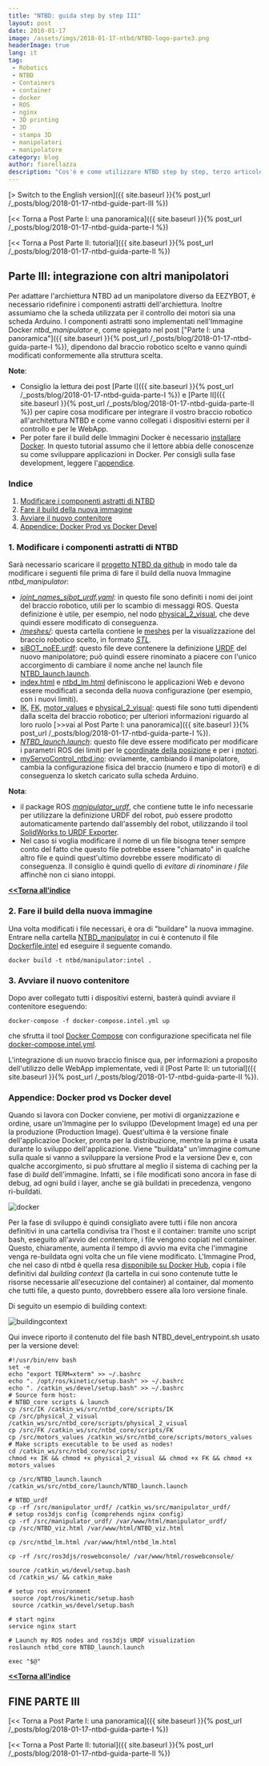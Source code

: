 ```yaml
---
title: "NTBD: guida step by step III"
layout: post
date: 2018-01-17
image: /assets/imgs/2018-01-17-ntbd/NTBD-logo-parte3.png
headerImage: true
lang: it
tag:
 - Robotics
 - NTBD
 - Containers
 - container
 - docker
 - ROS
 - nginx
 - 3D printing
 - 3D
 - stampa 3D
 - manipolatori
 - manipolatore
category: blog
author: fiorellazza
description: "Cos'è e come utilizzare NTBD step by step, terzo articolo della serie"
---
```

[> Switch to the English version]({{ site.baseurl }}{% post_url /_posts/blog/2018-01-17-ntbd-guide-part-III %})

[<< Torna a Post Parte I: una panoramica]({{ site.baseurl }}{% post_url /_posts/blog/2018-01-17-ntbd-guida-parte-I %})

[<< Torna a Post Parte II: tutorial]({{ site.baseurl }}{% post_url /_posts/blog/2018-01-17-ntbd-guida-parte-II %})

## Parte III: integrazione con altri manipolatori
Per adattare l'archiettura NTBD ad un manipolatore diverso da EEZYBOT, è necessario ridefinire i componenti astratti dell'archiettura.  Inoltre assumiamo che la scheda utilizzata per il controllo dei motori sia una scheda Arduino.
I componenti astratti sono implementati nell'Immagine Docker *ntbd_manipulator* e, come spiegato nel post ["Parte I: una panoramica"]({{ site.baseurl }}{% post_url /_posts/blog/2018-01-17-ntbd-guida-parte-I %}), dipendono dal braccio robotico scelto e vanno quindi modificati conformemente alla struttura scelta.

**Note**:
- Consiglio la lettura dei post [Parte I]({{ site.baseurl }}{% post_url /_posts/blog/2018-01-17-ntbd-guida-parte-I %}) e [Parte II]({{ site.baseurl }}{% post_url /_posts/blog/2018-01-17-ntbd-guida-parte-II %}) per capire cosa modificare per integrare il vostro braccio robotico all'architettura NTBD e come vanno collegati i dispositivi esterni per il controllo e per le WebApp.
- Per poter fare il build delle Immagini Docker è necessario [installare Docker](https://docs.docker.com/engine/installation/linux/docker-ce/ubuntu/#uninstall-old-versions). In questo tutorial assumo che il lettore abbia delle conoscenze su come sviluppare applicazioni in Docker. Per consigli sulla fase development, leggere l'[appendice](#appendice-docker-prod-vs-docker-devel).

### Indice
1. [Modificare i componenti astratti di NTBD](#modificare-i-componenti-astratti-di-ntbd)
2. [Fare il build della nuova immagine](#fare-il-build-della-nuova-immagine)
3. [Avviare il nuovo contenitore](#avviare-il-nuovo-contenitore)
4. [Appendice: Docker Prod vs Docker Devel](#appendice-docker-prod-vs-docker-devel)

### 1. Modificare i componenti astratti di NTBD
Sarà necessario scaricare il [progetto NTBD da github](https://github.com/HotBlackRobotics/ntbd) in modo tale da modificare i seguenti file prima di fare il build della nuova Immagine *ntbd_manipulator*:

- [*joint_names_sibot_urdf.yaml*](https://github.com/HotBlackRobotics/ntbd/blob/devel/NTBD_manipulator/NTBD_abstract_nodes/manipulator_urdf/config/joint_names_sibot_urdf.yaml): in questo file sono definiti i nomi dei joint del braccio robotico, utili per lo scambio di messaggi ROS. Questa definizione è utile, per esempio, nel nodo [physical_2_visual](https://github.com/HotBlackRobotics/ntbd/blob/devel/NTBD_manipulator/NTBD_abstract_nodes/physical_2_visual), che deve quindi essere modificato di conseguenza.
- [*/meshes/*](https://github.com/HotBlackRobotics/ntbd/tree/devel/NTBD_manipulator/NTBD_abstract_nodes/manipulator_urdf/meshes): questa cartella contiene le [meshes](https://it.wikipedia.org/wiki/Mesh_poligonale) per la visualizzazione del braccio robotico scelto, in formato [*STL*](https://it.wikipedia.org/wiki/STL_(formato_di_file)).
 - [siBOT_noEE.urdf](https://github.com/HotBlackRobotics/ntbd/blob/devel/NTBD_manipulator/NTBD_abstract_nodes/manipulator_urdf/urdf/siBOT_noEE.urdf): questo file deve contenere la definizione [URDF](http://sdk.rethinkrobotics.com/wiki/URDF) del nuovo manipolatore; può quindi essere rinominato a piacere con l'unico accorgimento di cambiare il nome anche nel launch file [NTBD_launch.launch](https://github.com/HotBlackRobotics/ntbd/blob/devel/NTBD_manipulator/launch/NTBD_launch.launch).
 - [index.html](https://github.com/HotBlackRobotics/ntbd/blob/06f5af9c35c814ff039fc60e410531724c96a11c/NTBD_manipulator/NTBD_abstract_nodes/web/index.html) e [ntbd_lm.html](https://github.com/HotBlackRobotics/ntbd/blob/06f5af9c35c814ff039fc60e410531724c96a11c/NTBD_manipulator/NTBD_abstract_nodes/web/ntbd_lm.html) definiscono le applicazioni Web e devono essere modificati a seconda della nuova configurazione (per esempio, con i nuovi limiti).
 - [IK](https://github.com/HotBlackRobotics/ntbd/blob/06f5af9c35c814ff039fc60e410531724c96a11c/NTBD_manipulator/NTBD_abstract_nodes/IK), [FK](https://github.com/HotBlackRobotics/ntbd/blob/06f5af9c35c814ff039fc60e410531724c96a11c/NTBD_manipulator/NTBD_abstract_nodes/FK), [motor_values](https://github.com/HotBlackRobotics/ntbd/blob/06f5af9c35c814ff039fc60e410531724c96a11c/NTBD_manipulator/NTBD_abstract_nodes/motors_values) e [physical_2_visual](https://github.com/HotBlackRobotics/ntbd/blob/06f5af9c35c814ff039fc60e410531724c96a11c/NTBD_manipulator/NTBD_abstract_nodes/physical_2_visual): questi file sono tutti dipendenti dalla scelta del braccio robotico; per ulteriori informazioni riguardo al loro ruolo [>>vai al Post Parte I: una panoramica]({{ site.baseurl }}{% post_url /_posts/blog/2018-01-17-ntbd-guida-parte-I %}).
- [*NTBD_launch.launch*](https://github.com/HotBlackRobotics/ntbd/blob/devel/NTBD_manipulator/launch/NTBD_launch.launch): questo file deve essere modificato per modificare i parametri ROS dei limiti per le [coordinate della posizione](https://github.com/HotBlackRobotics/ntbd/blob/06f5af9c35c814ff039fc60e410531724c96a11c/NTBD_manipulator/launch/NTBD_launch.launch#L16) e per i [motori](https://github.com/HotBlackRobotics/ntbd/blob/06f5af9c35c814ff039fc60e410531724c96a11c/NTBD_manipulator/launch/NTBD_launch.launch#L24).
- [myServoControl_ntbd.ino](https://github.com/HotBlackRobotics/ntbd/blob/06f5af9c35c814ff039fc60e410531724c96a11c/myServoControl_ntbd.ino): ovviamente, cambiando  il manipolatore,  cambia la configurazione fisica del braccio (numero e tipo di motori) e di conseguenza lo sketch caricato sulla scheda Arduino.

**Nota**:
- il package ROS [*manipulator_urdf*](https://github.com/HotBlackRobotics/ntbd/tree/06f5af9c35c814ff039fc60e410531724c96a11c/NTBD_manipulator/NTBD_abstract_nodes/manipulator_urdf), che contiene tutte le info necessarie per utilizzare la definizione URDF del robot, può essere prodotto automaticamente partendo dall'assembly del robot, utilizzando il tool [SolidWorks to URDF Exporter](http://wiki.ros.org/sw_urdf_exporter/Tutorials/Export%20an%20Assembly).
- Nel caso si voglia modificare il nome di un file bisogna tener sempre conto del fatto che questo file potrebbe essere "chiamato" in qualche altro file e quindi quest'ultimo dovrebbe essere modificato di conseguenza. Il consiglio è quindi quello di *evitare di rinominare i file* affinchè non ci siano intoppi.

[**<<Torna all'indice**](#indice)

### 2. Fare il build della nuova immagine
Una volta modificati i file necessari, è ora di "buildare" la nuova immagine. Entrare nella cartella [NTBD_manipulator](https://github.com/HotBlackRobotics/ntbd/tree/06f5af9c35c814ff039fc60e410531724c96a11c/NTBD_manipulator) in cui è contenuto il file [Dockerfile.intel](https://github.com/HotBlackRobotics/ntbd/blob/06f5af9c35c814ff039fc60e410531724c96a11c/NTBD_manipulator/Dockerfile.intel) ed eseguire il seguente comando.
```
docker build -t ntbd/manipulator:intel .
```

### 3. Avviare il nuovo contenitore
Dopo aver collegato tutti i dispositivi esterni, basterà quindi avviare il contenitore eseguendo:
```
docker-compose -f docker-compose.intel.yml up
```
che sfrutta il tool [Docker Compose](https://docs.docker.com/compose/overview/) con configurazione specificata nel file [docker-compose.intel.yml](https://github.com/HotBlackRobotics/ntbd/blob/06f5af9c35c814ff039fc60e410531724c96a11c/NTBD_manipulator/docker-compose.intel.yml).

L'integrazione di un nuovo braccio finisce qua, per informazioni a proposito dell'utilizzo delle WebApp implementate, vedi il [Post Parte II: un tutorial]({{ site.baseurl }}{% post_url /_posts/blog/2018-01-17-ntbd-guida-parte-II %}).

### Appendice: Docker prod vs Docker devel
Quando si lavora con Docker conviene, per motivi di organizzazione e ordine, usare un'Immagine per lo sviluppo (Development Image) ed una per la produzione (Production Image). Quest'ultima è la versione finale dell'applicazioe Docker, pronta per la distribuzione, mentre la prima è usata durante lo sviluppo dell'applicazione. Viene "buildata" un'immagine comune sulla quale si vanno a sviluppare la versione Prod e la versione Dev e, con qualche accorgimento, si può sfruttare al meglio il sistema di caching per la fase di *build* dell'immagine. Infatti, se i file modificati sono ancora in fase di debug, ad ogni build i layer, anche se già buildati in precedenza, vengono ri-buildati.

![docker](/assets/imgs/2018-01-17-ntbd/4_dockerdev.png)

Per la fase di sviluppo è quindi consigliato avere tutti i file non ancora definitivi in una cartella condivisa tra l'host e il container: tramite uno script bash, eseguito all'avvio del contenitore, i file vengono copiati nel container.
Questo, chiaramente, aumenta il tempo di avvio ma evita che l'immagine venga re-buildata ogni volta che un file viene modificato. L'Immagine Prod, che nel caso di ntbd è quella resa [disponibile su Docker Hub](https://hub.docker.com/r/hbrobotics/ntbd_manipulator/), copia i file definitivi dal *building context* (la cartella in cui sono contenute tutte le risorse necessarie all'esecuzione del container) al container, dal momento che tutti file, a questo punto, dovrebbero essere alla loro versione finale.

Di seguito un esempio di building context:

![buildingcontext](/assets/imgs/2018-01-17-ntbd/building-context.png)

Qui invece riporto il contenuto del file bash NTBD_devel_entrypoint.sh usato per la versione devel:
```
#!/usr/bin/env bash
set -e
echo "export TERM=xterm" >> ~/.bashrc
echo ". /opt/ros/kinetic/setup.bash" >> ~/.bashrc
echo ". /catkin_ws/devel/setup.bash" >> ~/.bashrc
# Source form host:
# NTBD_core scripts & launch
cp /src/IK /catkin_ws/src/ntbd_core/scripts/IK
cp /src/physical_2_visual /catkin_ws/src/ntbd_core/scripts/physical_2_visual
cp /src/FK /catkin_ws/src/ntbd_core/scripts/FK
cp /src/motors_values /catkin_ws/src/ntbd_core/scripts/motors_values
# Make scripts executable to be used as nodes!
cd /catkin_ws/src/ntbd_core/scripts/
chmod +x IK && chmod +x physical_2_visual && chmod +x FK && chmod +x motors_values

cp /src/NTBD_launch.launch /catkin_ws/src/ntbd_core/launch/NTBD_launch.launch

# NTBD_urdf
cp -rf /src/manipulator_urdf/ /catkin_ws/src/manipulator_urdf/
# setup ros3djs config (comprehends nginx config)
cp -rf /src/manipulator_urdf/ /var/www/html/manipulator_urdf/
cp /src/NTBD_viz.html /var/www/html/NTBD_viz.html

cp /src/ntbd_lm.html /var/www/html/ntbd_lm.html

cp -rf /src/ros3djs/roswebconsole/ /var/www/html/roswebconsole/

source /catkin_ws/devel/setup.bash
cd /catkin_ws/ && catkin_make

# setup ros environment
 source /opt/ros/kinetic/setup.bash
 source /catkin_ws/devel/setup.bash

# start nginx
service nginx start

# Launch my ROS nodes and ros3djs URDF visualization
roslaunch ntbd_core NTBD_launch.launch

exec "$@"
```
[**<<Torna all'indice**](#indice)

## FINE PARTE III

[<< Torna a Post Parte I: una panoramica]({{ site.baseurl }}{% post_url /_posts/blog/2018-01-17-ntbd-guida-parte-I %})

[<< Torna a Post Parte II: tutorial]({{ site.baseurl }}{% post_url /_posts/blog/2018-01-17-ntbd-guida-parte-II %})
